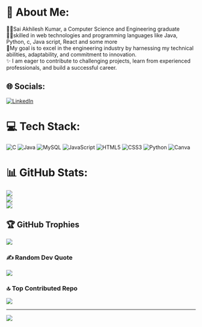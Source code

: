 # 💫 About Me:
🧑‍🎓Sai Akhilesh Kumar, a Computer Science and Engineering graduate <br>🧑‍💻skilled in web technologies and programming languages like Java, Python, c, Java script, React and some more<br>🎯My goal is to excel in the engineering industry by harnessing my technical abilities, adaptability, and commitment to innovation.<br>✨ I am eager to contribute to challenging projects, learn from experienced professionals, and build a successful career. 


## 🌐 Socials:
[![LinkedIn](https://img.shields.io/badge/LinkedIn-%230077B5.svg?logo=linkedin&logoColor=white)](https://linkedin.com/in/www.linkedin.com/in/sai-akhilesh-kumar-pesala) 

# 💻 Tech Stack:
![C](https://img.shields.io/badge/c-%2300599C.svg?style=for-the-badge&logo=c&logoColor=white) ![Java](https://img.shields.io/badge/java-%23ED8B00.svg?style=for-the-badge&logo=openjdk&logoColor=white) ![MySQL](https://img.shields.io/badge/mysql-%2300000f.svg?style=for-the-badge&logo=mysql&logoColor=white) ![JavaScript](https://img.shields.io/badge/javascript-%23323330.svg?style=for-the-badge&logo=javascript&logoColor=%23F7DF1E) ![HTML5](https://img.shields.io/badge/html5-%23E34F26.svg?style=for-the-badge&logo=html5&logoColor=white) ![CSS3](https://img.shields.io/badge/css3-%231572B6.svg?style=for-the-badge&logo=css3&logoColor=white) ![Python](https://img.shields.io/badge/python-3670A0?style=for-the-badge&logo=python&logoColor=ffdd54) ![Canva](https://img.shields.io/badge/Canva-%2300C4CC.svg?style=for-the-badge&logo=Canva&logoColor=white) 
# 📊 GitHub Stats:
![](https://github-readme-stats.vercel.app/api?username=sai-akhilesh-2003&theme=dark&hide_border=false&include_all_commits=false&count_private=false)<br/>
![](https://github-readme-streak-stats.herokuapp.com/?user=sai-akhilesh-2003&theme=dark&hide_border=false)<br/>
![](https://github-readme-stats.vercel.app/api/top-langs/?username=sai-akhilesh-2003&theme=dark&hide_border=false&include_all_commits=false&count_private=false&layout=compact)

## 🏆 GitHub Trophies
![](https://github-profile-trophy.vercel.app/?username=sai-akhilesh-2003&theme=radical&no-frame=false&no-bg=true&margin-w=4)

### ✍️ Random Dev Quote
![](https://quotes-github-readme.vercel.app/api?type=vetical&theme=dark)

### 🔝 Top Contributed Repo
![](https://github-contributor-stats.vercel.app/api?username=sai-akhilesh-2003&limit=5&theme=dark&combine_all_yearly_contributions=true)

---
[![](https://visitcount.itsvg.in/api?id=sai-akhilesh-2003&icon=0&color=0)](https://visitcount.itsvg.in)
